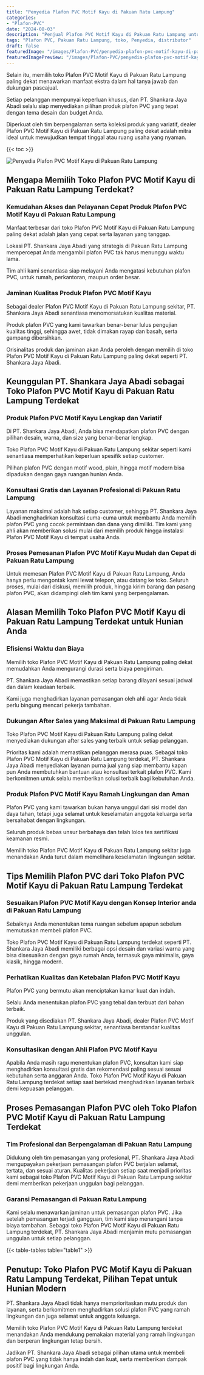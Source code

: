 ```yaml
---
title: "Penyedia Plafon PVC Motif Kayu di Pakuan Ratu Lampung"
categories:
- "Plafon-PVC"
date: "2024-08-03"
description: "Penjual Plafon PVC Motif Kayu di Pakuan Ratu Lampung untuk tempat tinggal, perkantoran, dan gerai. Material terbaik, pilihan motif, pilihan warna elegan, beserta jasa penempatan ditangani oleh teknisi ahli serta garansi resmi!|Servis distribusi Plafon PVC Motif Kayu di Pakuan Ratu Lampung bagi kebutuhan hunian, perkantoran, atau ritel, dengan plafon berkualitas dan penempatan oleh teknisi berpengalaman dan kepastian resmi.|Alternatif Plafon PVC Motif Kayu di Pakuan Ratu Lampung yang terpercaya untuk rumah, office, dan ritel, bersama plafon unggulan dan instalasi dikerjakan oleh tim berpengalaman dan garansi resmi.|Distribusi Plafon PVC Motif Kayu di Pakuan Ratu Lampung untuk tempat tinggal, office, dan toko, beserta plafon berkualitas dan pemasangan ditangani oleh teknisi berpengalaman, lengkap beserta jaminan resmi.}"
tags: "Plafon PVC, Pakuan Ratu Lampung, toko, Penyedia, distributor"
draft: false
featuredImage: "/images/Plafon-PVC/penyedia-plafon-pvc-motif-kayu-di-pakuan-ratu-lampung.png"
featuredImagePreview: "/images/Plafon-PVC/penyedia-plafon-pvc-motif-kayu-di-pakuan-ratu-lampung.png"
---
```


Selain itu, memilih toko Plafon PVC Motif Kayu di Pakuan Ratu Lampung paling dekat menawarkan manfaat ekstra dalam hal tanya jawab dan dukungan pascajual.

Setiap pelanggan mempunyai keperluan khusus, dan PT. Shankara Jaya Abadi selalu siap menyediakan pilihan produk plafon PVC yang tepat dengan tema desain dan budget Anda.

Diperkuat oleh tim berpengalaman serta koleksi produk yang variatif, dealer Plafon PVC Motif Kayu di Pakuan Ratu Lampung paling dekat adalah mitra ideal untuk mewujudkan tempat tinggal atau ruang usaha yang nyaman.

{{< toc >}}

![Penyedia Plafon PVC Motif Kayu di Pakuan Ratu Lampung](/images/Plafon-PVC/Penyedia-Plafon-PVC-Motif-Kayu-di-Pakuan-Ratu-Lampung.png)

## Mengapa Memilih Toko Plafon PVC Motif Kayu di Pakuan Ratu Lampung Terdekat?

### Kemudahan Akses dan Pelayanan Cepat Produk Plafon PVC Motif Kayu di Pakuan Ratu Lampung

Manfaat terbesar dari toko Plafon PVC Motif Kayu di Pakuan Ratu Lampung paling dekat adalah jalan yang cepat serta layanan yang tanggap.

Lokasi PT. Shankara Jaya Abadi yang strategis di Pakuan Ratu Lampung mempercepat Anda mengambil plafon PVC tak harus menunggu waktu lama.

Tim ahli kami senantiasa siap melayani Anda mengatasi kebutuhan plafon PVC, untuk rumah, perkantoran, maupun order besar.

### Jaminan Kualitas Produk Plafon PVC Motif Kayu

Sebagai dealer Plafon PVC Motif Kayu di Pakuan Ratu Lampung sekitar, PT. Shankara Jaya Abadi senantiasa menomorsatukan kualitas material.

Produk plafon PVC yang kami tawarkan benar-benar lulus pengujian kualitas tinggi, sehingga awet, tidak dimakan rayap dan basah, serta gampang dibersihkan.

Orisinalitas produk dan jaminan akan Anda peroleh dengan memilih di toko Plafon PVC Motif Kayu di Pakuan Ratu Lampung paling dekat seperti PT. Shankara Jaya Abadi.

## Keunggulan PT. Shankara Jaya Abadi sebagai Toko Plafon PVC Motif Kayu di Pakuan Ratu Lampung Terdekat

### Produk Plafon PVC Motif Kayu Lengkap dan Variatif

Di PT. Shankara Jaya Abadi, Anda bisa mendapatkan plafon PVC dengan pilihan desain, warna, dan size yang benar-benar lengkap.

Toko Plafon PVC Motif Kayu di Pakuan Ratu Lampung sekitar seperti kami senantiasa memperhatikan keperluan spesifik setiap customer.

Pilihan plafon PVC dengan motif wood, plain, hingga motif modern bisa dipadukan dengan gaya ruangan hunian Anda.

### Konsultasi Gratis dan Layanan Profesional di Pakuan Ratu Lampung

Layanan maksimal adalah hak setiap customer, sehingga PT. Shankara Jaya Abadi menghadirkan konsultasi cuma-cuma untuk membantu Anda memilih plafon PVC yang cocok permintaan dan dana yang dimiliki. Tim kami yang ahli akan memberikan solusi mulai dari memilih produk hingga instalasi Plafon PVC Motif Kayu di tempat usaha Anda.

### Proses Pemesanan Plafon PVC Motif Kayu Mudah dan Cepat di Pakuan Ratu Lampung

Untuk memesan Plafon PVC Motif Kayu di Pakuan Ratu Lampung, Anda hanya perlu mengontak kami lewat telepon, atau datang ke toko. Seluruh proses, mulai dari diskusi, memilih produk, hingga kirim barang dan pasang plafon PVC, akan didampingi oleh tim kami yang berpengalaman.

## Alasan Memilih Toko Plafon PVC Motif Kayu di Pakuan Ratu Lampung Terdekat untuk Hunian Anda

### Efisiensi Waktu dan Biaya

Memilih toko Plafon PVC Motif Kayu di Pakuan Ratu Lampung paling dekat memudahkan Anda mengurangi durasi serta biaya pengiriman.

PT. Shankara Jaya Abadi memastikan setiap barang dilayani sesuai jadwal dan dalam keadaan terbaik.

Kami juga menghadirkan layanan pemasangan oleh ahli agar Anda tidak perlu bingung mencari pekerja tambahan.

### Dukungan After Sales yang Maksimal di Pakuan Ratu Lampung

Toko Plafon PVC Motif Kayu di Pakuan Ratu Lampung paling dekat menyediakan dukungan after sales yang terbaik untuk setiap pelanggan.

Prioritas kami adalah memastikan pelanggan merasa puas. Sebagai toko Plafon PVC Motif Kayu di Pakuan Ratu Lampung terdekat, PT. Shankara Jaya Abadi menyediakan layanan purna jual yang siap membantu kapan pun Anda membutuhkan bantuan atau konsultasi terkait plafon PVC. Kami berkomitmen untuk selalu memberikan solusi terbaik bagi kebutuhan Anda.

### Produk Plafon PVC Motif Kayu Ramah Lingkungan dan Aman

Plafon PVC yang kami tawarkan bukan hanya unggul dari sisi model dan daya tahan, tetapi juga selamat untuk keselamatan anggota keluarga serta bersahabat dengan lingkungan.

Seluruh produk bebas unsur berbahaya dan telah lolos tes sertifikasi keamanan resmi.

Memilih toko Plafon PVC Motif Kayu di Pakuan Ratu Lampung sekitar juga menandakan Anda turut dalam memelihara keselamatan lingkungan sekitar.

## Tips Memilih Plafon PVC dari Toko Plafon PVC Motif Kayu di Pakuan Ratu Lampung Terdekat

### Sesuaikan Plafon PVC Motif Kayu dengan Konsep Interior anda di Pakuan Ratu Lampung

Sebaiknya Anda menentukan tema ruangan sebelum apapun sebelum memutuskan membeli plafon PVC.

Toko Plafon PVC Motif Kayu di Pakuan Ratu Lampung terdekat seperti PT. Shankara Jaya Abadi memiliki berbagai opsi desain dan variasi warna yang bisa disesuaikan dengan gaya rumah Anda, termasuk gaya minimalis, gaya klasik, hingga modern.

### Perhatikan Kualitas dan Ketebalan Plafon PVC Motif Kayu

Plafon PVC yang bermutu akan menciptakan kamar kuat dan indah.

Selalu Anda menentukan plafon PVC yang tebal dan terbuat dari bahan terbaik.

Produk yang disediakan PT. Shankara Jaya Abadi, dealer Plafon PVC Motif Kayu di Pakuan Ratu Lampung sekitar, senantiasa berstandar kualitas unggulan.

### Konsultasikan dengan Ahli Plafon PVC Motif Kayu

Apabila Anda masih ragu menentukan plafon PVC, konsultan kami siap menghadirkan konsultasi gratis dan rekomendasi paling sesuai sesuai kebutuhan serta anggaran Anda. Toko Plafon PVC Motif Kayu di Pakuan Ratu Lampung terdekat setiap saat bertekad menghadirkan layanan terbaik demi kepuasan pelanggan.

## Proses Pemasangan Plafon PVC oleh Toko Plafon PVC Motif Kayu di Pakuan Ratu Lampung Terdekat

### Tim Profesional dan Berpengalaman di Pakuan Ratu Lampung

Didukung oleh tim pemasangan yang profesional, PT. Shankara Jaya Abadi mengupayakan pekerjaan pemasangan plafon PVC berjalan selamat, tertata, dan sesuai aturan. Kualitas pekerjaan setiap saat menjadi prioritas kami sebagai toko Plafon PVC Motif Kayu di Pakuan Ratu Lampung sekitar demi memberikan pekerjaan unggulan bagi pelanggan.

### Garansi Pemasangan di Pakuan Ratu Lampung

Kami selalu menawarkan jaminan untuk pemasangan plafon PVC. Jika setelah pemasangan terjadi gangguan, tim kami siap menangani tanpa biaya tambahan. Sebagai toko Plafon PVC Motif Kayu di Pakuan Ratu Lampung terdekat, PT. Shankara Jaya Abadi menjamin mutu pemasangan unggulan untuk setiap pelanggan.

{{< table-tables table="table1" >}}

## Penutup: Toko Plafon PVC Motif Kayu di Pakuan Ratu Lampung Terdekat, Pilihan Tepat untuk Hunian Modern

PT. Shankara Jaya Abadi tidak hanya memprioritaskan mutu produk dan layanan, serta berkomitmen menghadirkan solusi plafon PVC yang ramah lingkungan dan juga selamat untuk anggota keluarga.

Memilih toko Plafon PVC Motif Kayu di Pakuan Ratu Lampung terdekat menandakan Anda mendukung pemakaian material yang ramah lingkungan dan berperan lingkungan tetap bersih.

Jadikan PT. Shankara Jaya Abadi sebagai pilihan utama untuk membeli plafon PVC yang tidak hanya indah dan kuat, serta memberikan dampak positif bagi lingkungan Anda.
